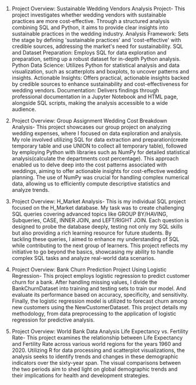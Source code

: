1. Project Overview: Sustainable Wedding Vendors Analysis Project-
This project investigates whether wedding vendors with sustainable practices are more cost-effective. Through a structured analysis combining SQL and Python, it aims to provide clear insights into sustainable practices in the wedding industry.
Analysis Framework: Sets the stage by defining 'sustainable practices' and 'cost-effective' with credible sources, addressing the market's need for sustainability.
SQL and Dataset Preparation: Employs SQL for data exploration and preparation, setting up a robust dataset for in-depth Python analysis.
Python Data Science: Utilizes Python for statistical analysis and data visualization, such as scatterplots and boxplots, to uncover patterns and insights.
Actionable Insights: Offers practical, actionable insights backed by credible sources to enhance sustainability and cost-effectiveness for wedding vendors.
Documentation: Delivers findings through professional documentation in a Jupyter Notebook and HTML page, alongside SQL scripts, making the analysis accessible to a wide audience.

2. Project Overview: Group Assignment Wedding Cost Breakdown Analysis-
This project showcases our group project on analyzing wedding expenses, where I focused on data exploration and analysis.
My role involved utilizing SQL for data extraction and preparation(create temporary table and use UNION to collect all temporary table), followed by employing Python with libraries such as NumPy for detailed statistical analysis(calculate the departments cost percentage). 
This approach enabled us to delve deep into the cost patterns associated with weddings, aiming to offer actionable insights for cost-effective wedding planning. 
The use of NumPy was crucial for handling complex numerical data, allowing us to efficiently compute descriptive statistics and analyze trends.

3. Project Overview: H_Market Analysis-
This is my individual SQL project focused on the H_Market database.
My task was to create challenging SQL queries covering advanced topics like GROUP BY/HAVING, Subqueries, CASE, INNER JOIN, and LEFT/RIGHT JOIN.
Each question is designed to probe the database deeply, testing not only my SQL skills but also providing a rich learning resource for future students.
By tackling these queries, I aimed to enhance my understanding of SQL while contributing to the next group of learners.
This project reflects my initiative to go beyond the basics, showcasing my ability to handle complex SQL tasks and analyze real-world data scenarios.

4. Project Overview: Bank Churn Prediction Project Using Logistic Regression-
This project employs logistic regression to predict customer churn for a bank.
After handling missing values, I divide the BankChurnDataset into training and testing sets to train our model.
And evaluate its performance based on accuracy, specificity, and sensitivity.
Finally, the logistic regression model is utilized to forecast churn among new customers using the NewCustomerDataset.
This project details my methodology, from data preprocessing to the application of logistic regression for predictive analysis.

5. Project Overview: World Bank Data Analysis Life Expectancy vs. Fertility Rate-
This project examines the relationship between Life Expectancy and Fertility Rate across various world regions for the years 1960 and 2020.
Utilizing R for data processing and scatterplot visualizations, the analysis seeks to identify trends and changes in these demographic indicators over the sixty-year span.
The visual comparisons between the two periods aim to shed light on global demographic trends and their implications for health and development strategies.
